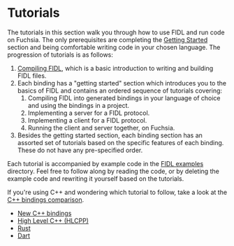 # Tutorials

The tutorials in this section walk you through how to use FIDL and run code on
Fuchsia. The only prerequisites are completing the [Getting
Started][getting-started] section and being comfortable writing code in your
chosen language. The progression of tutorials is as follows:

1. [Compiling FIDL][compiling-fidl], which is a basic introduction to writing
   and building FIDL files.
2. Each binding has a "getting started" section which introduces you to the
   basics of FIDL and contains an ordered sequence of tutorials covering:
    1. Compiling FIDL into generated bindings in your language of choice and
       using the bindings in a project.
    2. Implementing a server for a FIDL protocol.
    3. Implementing a client for a FIDL protocol.
    4. Running the client and server together, on Fuchsia.
3. Besides the getting started section, each binding section has an assorted set
   of tutorials based on the specific features of each binding. These do not
   have any pre-specified order.

Each tutorial is accompanied by example code in the [FIDL examples][examples]
directory. Feel free to follow along by reading the code, or by deleting the
example code and rewriting it yourself based on the tutorials.

If you're using C++ and wondering which tutorial to follow, take a look
at the [C++ bindings comparison][c-family].

  * [New C++ bindings][cpp]
  * [High Level C++ (HLCPP)][hlcpp]
  * [Rust][rust]
  * [Dart][dart]

<!-- xrefs -->
[getting-started]: /get-started/README.md
[fidl-concepts]: /concepts/fidl/overview.md
[compiling-fidl]: /development/languages/fidl/tutorials/fidl.md
[cpp]: cpp/README.md
[hlcpp]: hlcpp/README.md
[rust]: rust/README.md
[dart]: dart/README.md
[c]: /development/languages/fidl/tutorials/tutorial-c.md
[c-family]: /development/languages/fidl/guides/c-family-comparison.md
[examples]: /examples/fidl